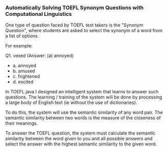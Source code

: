 ### Automatically Solving TOEFL Synonym Questions with Computational Linguistics

One type of question faced by TOEFL test takers is the "Synonym Question", where students are asked to select the synonym of a word from a list of options.

For example:

Q1. vexed  (Answer: (a) annoyed)
* a. annoyed
* b. amused
* c. frightened
* d. excited
  
In TOEFL.java I designed an intelligent system that learns to answer such questions. The learning / training of the system will be done by processing a large body of English text (ie without the use of dictionaries).

To do this, the system will use the semantic similarity of any word pair. The semantic similarity between two words is the measure of the closeness of their meanings.

To answer the TOEFL question, the system must calculate the semantic similarity between the word given to you and all possible answers and select the answer with the highest semantic similarity to the given word.
